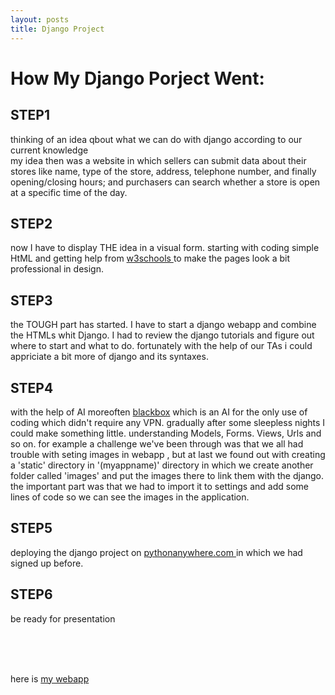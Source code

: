 ```yaml
---
layout: posts
title: Django Project
---
```




# How My Django Porject Went:

## STEP1

thinking of an idea qbout what we can do with django according to our current knowledge
<br>
my idea then was a website in which sellers can submit data about their stores like name, type of the store, address, telephone number, and finally opening/closing hours;
and purchasers can search whether a store is open at a specific time of the day. 
<br>

## STEP2

now I have to display THE idea in a visual form.
starting with coding simple HtML and getting help from <a href="http://www.w3schools.com"> w3schools </a> to make the pages look a bit professional in design.
<br>

## STEP3

the TOUGH part has started.
I have to start a django webapp and combine the HTMLs whit Django.
I had to review the django tutorials and figure out where to start and what to do. 
fortunately with the help of our TAs i could appriciate a bit more of django and its syntaxes.
<br>


## STEP4

with the help of AI moreoften <a href="http://www.blackbox.ai">blackbox</a> which is an AI for the only use of coding which didn't require any VPN.
gradually after some sleepless nights I could make something little.
understanding Models, Forms. Views, Urls and so on.
for example a challenge we've been through was that we all had trouble with seting images in webapp , but at last we found out with creating a 'static' directory in '(myappname)' directory in which we create another folder called 'images' and put the images there to link them with the django. the important part was that we had to import it to settings and add some lines of code so we can see the images in the application.
<br>

## STEP5

deploying the django project on <a href="http://www.pythonanywhere.com"> pythonanywhere.com </a>in which we had signed up before. 


## STEP6

be ready for presentation

<br>
<br>
<br>


<p>here is <a href="n402521376.pythonanywhere.com/storetime/">my webapp </a></p> 



